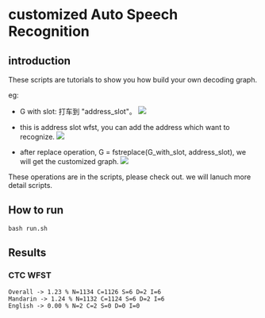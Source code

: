 # customized Auto Speech Recognition

## introduction
These scripts are tutorials to show you how build your own decoding graph.

eg:
* G with slot: 打车到 "address_slot"。
![](https://ai-studio-static-online.cdn.bcebos.com/28d9ef132a7f47a895a65ae9e5c4f55b8f472c9f3dd24be8a2e66e0b88b173a4)

* this is address slot wfst, you can add the address which want to recognize.
![](https://ai-studio-static-online.cdn.bcebos.com/47c89100ef8c465bac733605ffc53d76abefba33d62f4d818d351f8cea3c8fe2)

* after replace operation, G = fstreplace(G_with_slot, address_slot), we will get the customized graph.
![](https://ai-studio-static-online.cdn.bcebos.com/60a3095293044f10b73039ab10c7950d139a6717580a44a3ba878c6e74de402b)

These operations are in the scripts, please check out. we will lanuch more detail scripts.

## How to run

```
bash run.sh
```

## Results

### CTC WFST

```
Overall -> 1.23 % N=1134 C=1126 S=6 D=2 I=6
Mandarin -> 1.24 % N=1132 C=1124 S=6 D=2 I=6
English -> 0.00 % N=2 C=2 S=0 D=0 I=0
```
